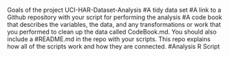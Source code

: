Goals of the project UCI-HAR-Dataset-Analysis
#A tidy data set
#A link to a Github repository with your script for performing the analysis
#A code book that describes the variables, the data, and any transformations or work that you performed to clean up the data called CodeBook.md. You should also include a #README.md in the repo with your scripts. This repo explains how all of the scripts work and how they are connected.
#Analysis R Script

